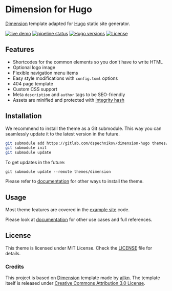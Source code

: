 # Dimension for Hugo

[Dimension](https://html5up.net/dimension/) template adapted for [Hugo](https://gohugo.io/) static site generator.

[![live demo](https://img.shields.io/badge/-live%20demo-orange.svg)](https://dspechnikov.gitlab.io/dimension-hugo/)
[![pipeline status](https://gitlab.com/dspechnikov/dimension-hugo/badges/master/pipeline.svg)](https://gitlab.com/dspechnikov/dimension-hugo/commits/master)
[![Hugo versions](https://img.shields.io/badge/Hugo-0.46-blue.svg)]()
[![License](https://img.shields.io/badge/license-MIT-green.svg)](./LICENSE)

## Features

- Shortcodes for the common elements so you don't have to write HTML
- Optional logo image
- Flexible navigation menu items
- Easy style modifications with `config.toml` options
- 404 page template
- Custom CSS support
- Meta `description` and `author` tags to be SEO-friendly
- Assets are minified and protected with [integrity hash](https://developer.mozilla.org/en-US/docs/Web/Security/Subresource_Integrity)

## Installation

We recommend to install the theme as a Git submodule. This way you can seamlessly 
update it to the latest version in the future.

```bash
git submodule add https://gitlab.com/dspechnikov/dimension-hugo themes/dimension
git submodule init
git submodule update
```

To get updates in the future:
```
git submodule update --remote themes/dimension
```

Please refer to [documentation][docs] for other ways to install the theme.

## Usage

Most theme features are covered in the [example site](./exampleSite/) code.

Please look at [documentation][docs] for other use cases and full references.

## License

This theme is licensed under MIT License. Check the [LICENSE](./LICENSE) file for details.

### Credits

This project is based on [Dimension](https://html5up.net/dimension/) template made by [ajlkn](https://aj.lkn.io). The template itself is released under [Creative Commons Attribution 3.0 License](http://creativecommons.org/licenses/by/3.0/).

[docs]: https://dspechnikov.gitlab.io/dimension-hugo/#docs
